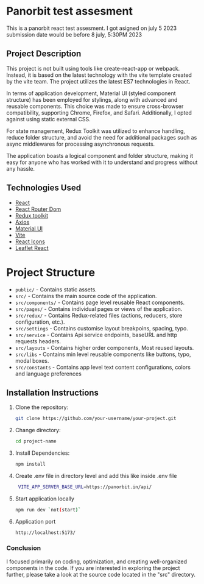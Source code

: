 # Panorbit test assesment

This is a panorbit react test assesment. I got asigned on july 5 2023 submission date would be before 8 july, 5:30PM 2023

## Project Description

This project is not built using tools like create-react-app or webpack. Instead, it is based on the latest technology with the vite template created by the vite team. The project utilizes the latest ES7 technologies in React.

In terms of application development, Material UI (styled component structure) has been employed for stylings, along with advanced and reusable components. This choice was made to ensure cross-browser compatibility, supporting Chrome, Firefox, and Safari. Additionally, I opted against using static external CSS.

For state management, Redux Toolkit was utilized to enhance handling, reduce folder structure, and avoid the need for additional packages such as async middlewares for processing asynchronous requests.

The application boasts a logical component and folder structure, making it easy for anyone who has worked with it to understand and progress without any hassle.

## Technologies Used

- [React](https://reactjs.org/)
- [React Router Dom](https://reactrouter.com/)
- [Redux toolkit](https://redux-toolkit.js.org/)
- [Axios](https://axios-http.com/)
- [Material UI](https://mui.com/)
- [Vite](https://vitejs.dev/)
- [React Icons](https://react-icons.github.io/react-icons/)
- [Leaflet React](https://react-leaflet.js.org/)

# Project Structure

- `public/` - Contains static assets.
- `src/` - Contains the main source code of the application.
- `src/components/` - Contains page level reusable React components.
- `src/pages/` - Contains individual pages or views of the application.
- `src/redux/` - Contains Redux-related files (actions, reducers, store configuration, etc.).
- `src/settings` - Contains customise layout breakpoins, spacing, typo.
- `src/service` - Contains Api service endpoints, baseURL and http requests headers.
- `src/layouts` - Contains higher order components, Most reused layouts.
- `src/libs` - Contains min level reusable components like buttons, typo, modal boxes.
- `src/constants` - Contains app level text content configurations, colors and language preferences

## Installation Instructions

1. Clone the repository:

   ```bash
   git clone https://github.com/your-username/your-project.git
   ```

2. Change directory:
   ```bash
   cd project-name
   ```
3. Install Dependencies:
   ```bash
   npm install
   ```
4. Create .env file in directory level and add this like inside .env file
   ```bash
    VITE_APP_SERVER_BASE_URL=https://panorbit.in/api/
   ```
5. Start application locally
   ```bash
   npm run dev `not(start)`
   ```
6. Application port
   ```bash
   http://localhost:5173/
   ```

### Conclusion

I focused primarily on coding, optimization, and creating well-organized components in the code. If you are interested in exploring the project further, please take a look at the source code located in the "src" directory.
